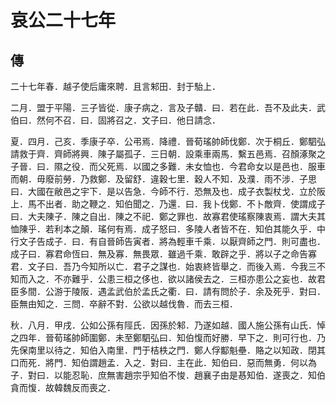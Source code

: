 # 哀公二十七年
## 傳

二十七年春．越子使后庸來聘．且言邾田．封于駘上．

二月．盟于平陽．三子皆從．康子病之．言及子贛．曰．若在此．吾不及此夫．武伯曰．然何不召．曰．固將召之．文子曰．他日請念．

夏．四月．己亥．季康子卒．公弔焉．降禮．晉荀瑤帥師伐鄭．次于桐丘．鄭駟弘請救于齊．齊師將興．陳子屬孤子．三日朝．設乘車兩馬．繫五邑焉．召顏涿聚之子晉．曰．隰之役．而父死焉．以國之多難．未女恤也．今君命女以是邑也．服車而朝．毋廢前勞．乃救鄭．及留舒．違穀七里．穀人不知．及濮．雨不涉．子思曰．大國在敝邑之宇下．是以告急．今師不行．恐無及也．成子衣製杖戈．立於阪上．馬不出者．助之鞭之．知伯聞之．乃還．曰．我卜伐鄭．不卜敵齊．使謂成子曰．大夫陳子．陳之自出．陳之不祀．鄭之罪也．故寡君使瑤察陳衷焉．謂大夫其恤陳乎．若利本之顛．瑤何有焉．成子怒曰．多陵人者皆不在．知伯其能久乎．中行文子告成子．曰．有自晉師告寅者．將為輕車千乘．以厭齊師之門．則可盡也．成子曰．寡君命恆曰．無及寡．無畏眾．雖過千乘．敢辟之乎．將以子之命告寡君．文子曰．吾乃今知所以亡．君子之謀也．始衷終皆舉之．而後入焉．今我三不知而入之．不亦難乎．公患三桓之侈也．欲以諸侯去之．三桓亦患公之妄也．故君臣多間．公游于陵阪．遇孟武伯於孟氏之衢．曰．請有問於子．余及死乎．對曰．臣無由知之．三問．卒辭不對．公欲以越伐魯．而去三桓．

秋．八月．甲戌．公如公孫有陘氏．因孫於邾．乃遂如越．國人施公孫有山氏．悼之四年．晉荀瑤帥師圍鄭．未至鄭駟弘曰．知伯愎而好勝．早下之．則可行也．乃先保南里以待之．知伯入南里．門于桔柣之門．鄭人俘酅魁壘．賂之以知政．閉其口而死．將門．知伯謂趙孟．入之．對曰．主在此．知伯曰．惡而無勇．何以為子．對曰．以能忍恥．庶無害趙宗乎知伯不悛．趙襄子由是惎知伯．遂喪之．知伯貪而愎．故韓魏反而喪之．

